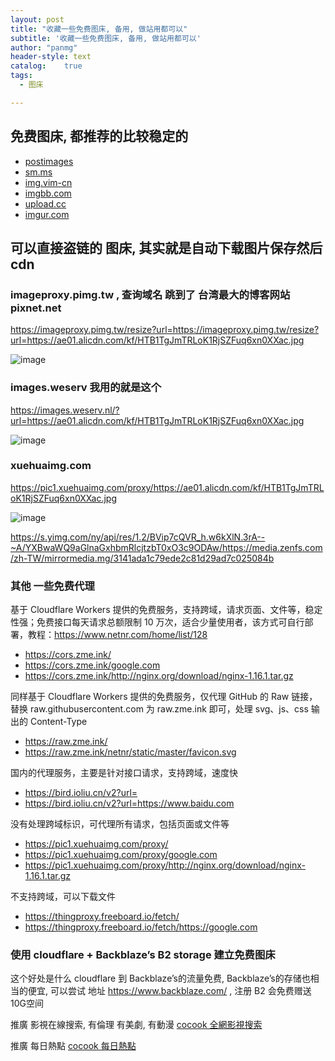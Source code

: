 ```yaml
---
layout: post
title: "收藏一些免费图床, 备用, 做站用都可以"
subtitle: '收藏一些免费图床, 备用, 做站用都可以'
author: "panmg"
header-style: text
catalog:    true
tags:
  - 图床 

---
```



## 免费图床, 都推荐的比较稳定的

*   [postimages](https://search.cocook.cn/redirect?url=https://postimages.org/)
*   [sm.ms](https://search.cocook.cn/redirect?url=https://sm.ms/)
*   [img.vim-cn](https://search.cocook.cn/redirect?url=https://img.vim-cn.com/)
*   [imgbb.com](https://search.cocook.cn/redirect?url=https://imgbb.com/)
*   [upload.cc](https://search.cocook.cn/redirect?url=https://upload.cc/)
*   [imgur.com](https://search.cocook.cn/redirect?url=https://imgur.com/)



## 可以直接盗链的 图床, 其实就是自动下载图片保存然后cdn 


### imageproxy.pimg.tw , 查询域名 跳到了 台湾最大的博客网站 pixnet.net

https://imageproxy.pimg.tw/resize?url=https://imageproxy.pimg.tw/resize?url=https://ae01.alicdn.com/kf/HTB1TgJmTRLoK1RjSZFuq6xn0XXac.jpg

![image](https://imageproxy.pimg.tw/resize?url=https://imageproxy.pimg.tw/resize?url=https://ae01.alicdn.com/kf/HTB1TgJmTRLoK1RjSZFuq6xn0XXac.jpg)

### images.weserv 我用的就是这个

https://images.weserv.nl/?url=https://ae01.alicdn.com/kf/HTB1TgJmTRLoK1RjSZFuq6xn0XXac.jpg

![image](https://images.weserv.nl/?url=https://ae01.alicdn.com/kf/HTB1TgJmTRLoK1RjSZFuq6xn0XXac.jpg)
	
### xuehuaimg.com

https://pic1.xuehuaimg.com/proxy/https://ae01.alicdn.com/kf/HTB1TgJmTRLoK1RjSZFuq6xn0XXac.jpg
	
![image](https://pic1.xuehuaimg.com/proxy/https://ae01.alicdn.com/kf/HTB1TgJmTRLoK1RjSZFuq6xn0XXac.jpg)


https://s.yimg.com/ny/api/res/1.2/BVip7cQVR_h.w6kXlN.3rA--~A/YXBwaWQ9aGlnaGxhbmRlcjtzbT0xO3c9ODAw/https://media.zenfs.com/zh-TW/mirrormedia.mg/3141ada1c79ede2c81d29ad7c025084b

###   其他 一些免费代理

基于 Cloudflare Workers 提供的免费服务，支持跨域，请求页面、文件等，稳定性强；免费接口每天请求总额限制 10 万次，适合少量使用者，该方式可自行部署，教程：https://www.netnr.com/home/list/128

* https://cors.zme.ink/
* https://cors.zme.ink/google.com
* https://cors.zme.ink/http://nginx.org/download/nginx-1.16.1.tar.gz

同样基于 Cloudflare Workers 提供的免费服务，仅代理 GitHub 的 Raw 链接，替换 raw.githubusercontent.com 为 raw.zme.ink 即可，处理 svg、js、css 输出的 Content-Type
* https://raw.zme.ink/
* https://raw.zme.ink/netnr/static/master/favicon.svg


国内的代理服务，主要是针对接口请求，支持跨域，速度快
* https://bird.ioliu.cn/v2?url=
* https://bird.ioliu.cn/v2?url=https://www.baidu.com

没有处理跨域标识，可代理所有请求，包括页面或文件等
* https://pic1.xuehuaimg.com/proxy/
* https://pic1.xuehuaimg.com/proxy/google.com
* https://pic1.xuehuaimg.com/proxy/http://nginx.org/download/nginx-1.16.1.tar.gz


 不支持跨域，可以下载文件
* https://thingproxy.freeboard.io/fetch/
* https://thingproxy.freeboard.io/fetch/https://google.com


###  使用 cloudflare + Backblaze’s B2 storage  建立免费图床

这个好处是什么 cloudflare 到 Backblaze’s的流量免费,  Backblaze’s的存储也相当的便宜, 可以尝试
地址 https://www.backblaze.com/ , 注册 B2 会免费赠送10G空间


推廣 影視在線搜索, 有倫理 有美劇, 有動漫   [cocook 全網影視搜索](https://search.cocook.cn/)

推廣 每日熱點   [cocook 每日熱點](https://blog.cocook.cn/)

